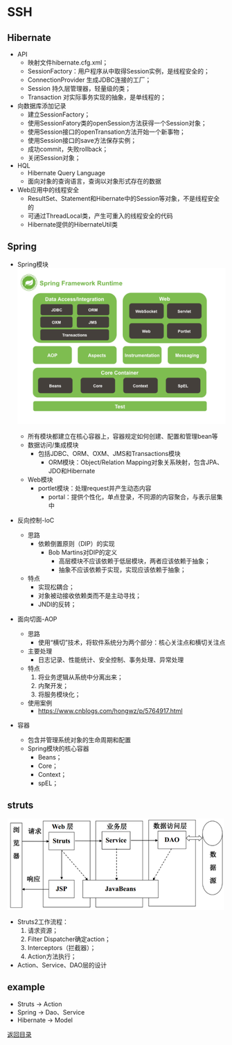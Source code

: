 # SSH
## Hibernate
* API
    * 映射文件hibernate.cfg.xml；
    * SessionFactory：用户程序从中取得Session实例，是线程安全的；
    * ConnectionProvider 生成JDBC连接的工厂；
    * Session 持久层管理器，轻量级的类；
    * Transaction 对实际事务实现的抽象，是单线程的；
* 向数据库添加记录
    * 建立SessionFactory；
    * 使用SessionFatory类的openSession方法获得一个Session对象；
    * 使用Session接口的openTransation方法开始一个新事物；
    * 使用Session接口的save方法保存实例；
    * 成功commit，失败rollback；
    * 关闭Session对象；
* HQL
    * Hibernate Query Language
    * 面向对象的查询语言，查询以对象形式存在的数据
* Web应用中的线程安全
    * ResultSet、Statement和Hibernate中的Session等对象，不是线程安全的
    * 可通过ThreadLocal类，产生可重入的线程安全的代码
    * Hibernate提供的HibernateUtil类

## Spring
* Spring模块
![](img/spring.png)
    * 所有模块都建立在核心容器上，容器规定如何创建、配置和管理bean等
    * 数据访问/集成模块
        * 包括JDBC、ORM、OXM、JMS和Transactions模块
            * ORM模块：Object/Relation Mapping对象关系映射，包含JPA、JDO和Hibernate
    * Web模块
        * portlet模块：处理request并产生动态内容
            * portal：提供个性化，单点登录，不同源的内容聚合，与表示层集中

* 反向控制-loC
    * 思路
        * 依赖倒置原则（DIP）的实现
            * Bob Martins对DIP的定义
                * 高层模块不应该依赖于低层模块，两者应该依赖于抽象；
                * 抽象不应该依赖于实现，实现应该依赖于抽象；
    * 特点
        * 实现松耦合；
        * 对象被动接收依赖类而不是主动寻找；
        * JNDI的反转；
* 面向切面-AOP
    * 思路
        * 使用“横切”技术，将软件系统分为两个部分：核心关注点和横切关注点
    * 主要处理
        * 日志记录、性能统计、安全控制、事务处理、异常处理
    * 特点
        1. 将业务逻辑从系统中分离出来；
        2. 内聚开发；
        3. 将服务模块化；
    * 使用案例
        * https://www.cnblogs.com/hongwz/p/5764917.html
* 容器
    * 包含并管理系统对象的生命周期和配置
    * Spring模块的核心容器
        * Beans；
        * Core；
        * Context；
        * spEL；

## struts
![](img/struts.png)
* Struts2工作流程：
    1. 请求资源；
    2. Filter Dispatcher确定action；
    3. Interceptors（拦截器）；
    4. Action方法执行；
* Action、Service、DAO层的设计

## example
* Struts -> Action
* Spring -> Dao、Service
* Hibernate -> Model

[返回目录](../CONTENTS.md)
